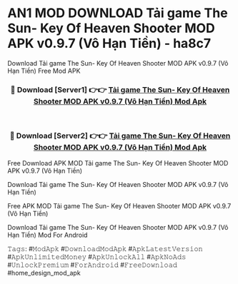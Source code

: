 # AN1 MOD DOWNLOAD Tải game The Sun- Key Of Heaven Shooter MOD APK v0.9.7 (Vô Hạn Tiền) - ha8c7
Download Tải game The Sun- Key Of Heaven Shooter MOD APK v0.9.7 (Vô Hạn Tiền) Free Mod APK

<div align="center">
<h3>🔴 Download [Server1] 👉👉 <a href="https://apk-comot.site?title=Tải_game_The_Sun-_Key_Of_Heaven_Shooter_MOD_APK_v0.9.7_(Vô_Hạn_Tiền)">Tải game The Sun- Key Of Heaven Shooter MOD APK v0.9.7 (Vô Hạn Tiền) Mod Apk</a></h3><br>

<h3>🔴 Download [Server2] 👉👉 <a href="https://apk-comot.site?title=Tải_game_The_Sun-_Key_Of_Heaven_Shooter_MOD_APK_v0.9.7_(Vô_Hạn_Tiền)">Tải game The Sun- Key Of Heaven Shooter MOD APK v0.9.7 (Vô Hạn Tiền) Mod Apk</a></h3>
</div>


Free Download APK MOD Tải game The Sun- Key Of Heaven Shooter MOD APK v0.9.7 (Vô Hạn Tiền)

Download Tải game The Sun- Key Of Heaven Shooter MOD APK v0.9.7 (Vô Hạn Tiền) 

Free APK MOD Tải game The Sun- Key Of Heaven Shooter MOD APK v0.9.7 (Vô Hạn Tiền) 

Download Tải game The Sun- Key Of Heaven Shooter MOD APK v0.9.7 (Vô Hạn Tiền) Mod For Android

𝚃𝚊𝚐𝚜: #𝙼𝚘𝚍𝙰𝚙𝚔 #𝙳𝚘𝚠𝚗𝚕𝚘𝚊𝚍𝙼𝚘𝚍𝙰𝚙𝚔 #𝙰𝚙𝚔𝙻𝚊𝚝𝚎𝚜𝚝𝚅𝚎𝚛𝚜𝚒𝚘𝚗 #𝙰𝚙𝚔𝚄𝚗𝚕𝚒𝚖𝚒𝚝𝚎𝚍𝙼𝚘𝚗𝚎𝚢 #𝙰𝚙𝚔𝚄𝚗𝚕𝚘𝚌𝚔𝙰𝚕𝚕 #𝙰𝚙𝚔𝙽𝚘𝙰𝚍𝚜 #𝚄𝚗𝚕𝚘𝚌𝚔𝙿𝚛𝚎𝚖𝚒𝚞𝚖 #𝙵𝚘𝚛𝙰𝚗𝚍𝚛𝚘𝚒𝚍 #𝙵𝚛𝚎𝚎𝙳𝚘𝚠𝚗𝚕𝚘𝚊𝚍 #home_design_mod_apk
